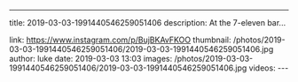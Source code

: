 ---
title: 2019-03-03-1991440546259051406
description: At the 7-eleven bar...

link: https://www.instagram.com/p/BujBKAvFKOO
thumbnail: /photos/2019-03-03-1991440546259051406/2019-03-03-1991440546259051406.jpg
author: luke
date: 2019-03-03 13:03
images: /photos/2019-03-03-1991440546259051406/2019-03-03-1991440546259051406.jpg
videos: ---
